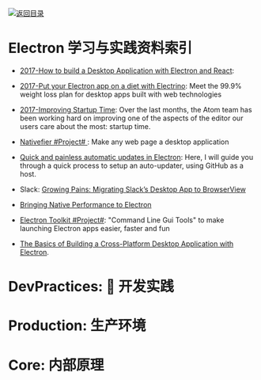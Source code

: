 [![返回目录](https://parg.co/UGo)](https://parg.co/b4z)

# Electron 学习与实践资料索引

* [2017-How to build a Desktop Application with Electron and React](https://parg.co/bI4):

* [2017-Put your Electron app on a diet with Electrino](https://parg.co/bM2): Meet the 99.9% weight loss plan for desktop apps built with web technologies

* [2017-Improving Startup Time](http://blog.atom.io/2017/04/18/improving-startup-time.html): Over the last months, the Atom team has been working hard on improving one of the aspects of the editor our users care about the most: startup time.

* [Nativefier #Project# ](https://github.com/jiahaog/nativefier): Make any web page a desktop application

* [Quick and painless automatic updates in Electron](https://parg.co/USW): Here, I will guide you through a quick process to setup an auto-updater, using GitHub as a host.

* Slack: [Growing Pains: Migrating Slack’s Desktop App to BrowserView](https://parg.co/UKp)

* [Bringing Native Performance to Electron](https://blog.realm.io/native-performance-electron-realm/)

* [Electron Toolkit #Project#](https://github.com/PhilippLgh/electron-toolkit): "Command Line Gui Tools" to make launching Electron apps easier, faster and fun

- [The Basics of Building a Cross-Platform Desktop Application with Electron](https://parg.co/UVf).

# DevPractices:  开发实践

# Production: 生产环境

# Core: 内部原理
